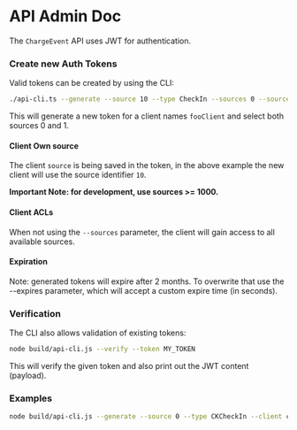 # API Admin Doc

The `ChargeEvent` API uses JWT for authentication.

### Create new Auth Tokens

Valid tokens can be created by using the CLI:

```bash
./api-cli.ts --generate --source 10 --type CheckIn --sources 0 --sources 1 --client fooClient 
```

This will generate a new token for a client names `fooClient` and select both sources 0 and 1.

#### Client Own source

The client `source` is being saved in the token, in the above example 
the new client will use the source identifier `10`.

**Important Note: for development, use sources >= 1000.**

#### Client ACLs

When not using the `--sources` parameter, the client will gain access to all available sources.

#### Expiration

Note: generated tokens will expire after 2 months. To overwrite that use the --expires parameter, which will accept a
custom expire time (in seconds).

### Verification

The CLI also allows validation of existing tokens:

```bash
node build/api-cli.js --verify --token MY_TOKEN
```

This will verify the given token and also print out the JWT content (payload).

### Examples

```bash
node build/api-cli.js --generate --source 0 --type CKCheckIn --client chargEVApp --expires 307584000
```
